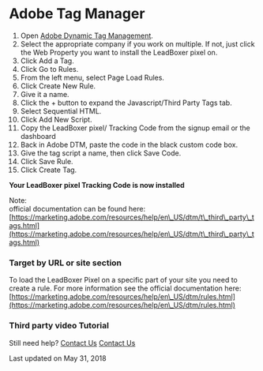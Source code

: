 # Adobe Tag Manager

1. Open [Adobe Dynamic Tag Management](https://dtm.adobe.com/sign\_in).
2. Select the appropriate company if you work on multiple. If not, just click the Web Property you want to install the LeadBoxer pixel on.
3. Click Add a Tag.
4. Click Go to Rules.
5. From the left menu, select Page Load Rules.
6. Click Create New Rule.
7. Give it a name.
8. Click the + button to expand the Javascript/Third Party Tags tab.
9. Select Sequential HTML.
10. Click Add New Script.
11. Copy the LeadBoxer pixel/ Tracking Code from the signup email or the dashboard
12. Back in Adobe DTM, paste the code in the black custom code box.
13. Give the tag script a name, then click Save Code.
14. Click Save Rule.
15. Click Create Tag.

**Your LeadBoxer pixel Tracking Code is now installed**

Note:\
official documentation can be found here:  [https://marketing.adobe.com/resources/help/en\_US/dtm/t\_third\_party\_tags.html](https://marketing.adobe.com/resources/help/en\_US/dtm/t\_third\_party\_tags.html)

### &#x20;Target by URL or site section

To load the LeadBoxer Pixel on a specific part of your site you need to create a rule. For more information see the official documentation here:  [https://marketing.adobe.com/resources/help/en\_US/dtm/rules.html](https://marketing.adobe.com/resources/help/en\_US/dtm/rules.html)

### Third party video Tutorial

Still need help? [Contact Us](broken-reference) [Contact Us](broken-reference)

Last updated on May 31, 2018
